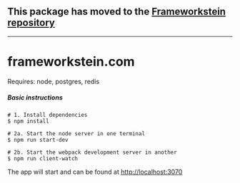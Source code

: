 ## This package has moved to the [Frameworkstein repository](https://github.com/founderlab/frameworkstein/tree/master/packages/fl-base-webapp)


-------------------------------------------------------------------------------------------------------------------------


# frameworkstein.com

Requires: node, postgres, redis

##### Basic instructions
```
# 1. Install dependencies
$ npm install

# 2a. Start the node server in one terminal
$ npm run start-dev

# 2b. Start the webpack development server in another 
$ npm run client-watch
```

The app will start and can be found at [http://localhost:3070](http://localhost:3070) 
